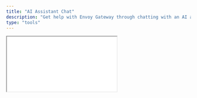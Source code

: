 ```yaml
---
title: "AI Assistant Chat"
description: "Get help with Envoy Gateway through chatting with an AI assistant that is referencing docs and GitHub, providing your with actionable advice."
type: "tools"
---
```


<div class="ai-chat-container">
  <iframe
    src="/html/ai-chat-embed.html"
    title="Envoy Gateway AI Assistant">
  </iframe>
</div>
